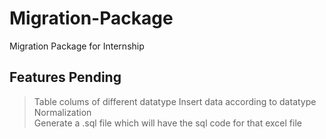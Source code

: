 # Migration-Package
Migration Package for Internship


## Features Pending   
> Table colums of different datatype
> Insert data according to datatype     
> Normalization     
> Generate a .sql file which will have the sql code for that excel file     
